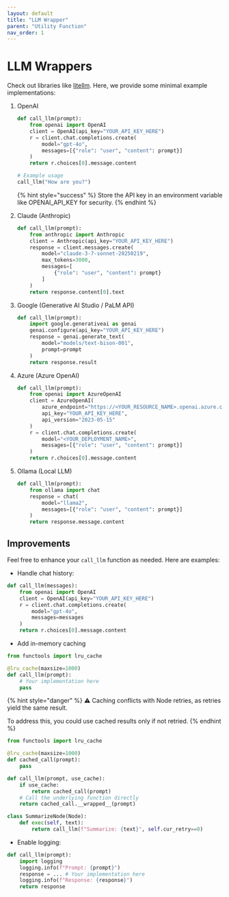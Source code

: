 ```yaml
---
layout: default
title: "LLM Wrapper"
parent: "Utility Function"
nav_order: 1
---
```


# LLM Wrappers

Check out libraries like [litellm](https://github.com/BerriAI/litellm).
Here, we provide some minimal example implementations:

1. OpenAI

   ```python
   def call_llm(prompt):
       from openai import OpenAI
       client = OpenAI(api_key="YOUR_API_KEY_HERE")
       r = client.chat.completions.create(
           model="gpt-4o",
           messages=[{"role": "user", "content": prompt}]
       )
       return r.choices[0].message.content

   # Example usage
   call_llm("How are you?")
   ```

   {% hint style="success" %}
   Store the API key in an environment variable like OPENAI_API_KEY for security.
   {% endhint %}

2. Claude (Anthropic)

   ```python
   def call_llm(prompt):
       from anthropic import Anthropic
       client = Anthropic(api_key="YOUR_API_KEY_HERE")
       response = client.messages.create(
           model="claude-3-7-sonnet-20250219",
           max_tokens=3000,
           messages=[
               {"role": "user", "content": prompt}
           ]
       )
       return response.content[0].text
   ```

3. Google (Generative AI Studio / PaLM API)

   ```python
   def call_llm(prompt):
       import google.generativeai as genai
       genai.configure(api_key="YOUR_API_KEY_HERE")
       response = genai.generate_text(
           model="models/text-bison-001",
           prompt=prompt
       )
       return response.result
   ```

4. Azure (Azure OpenAI)

   ```python
   def call_llm(prompt):
       from openai import AzureOpenAI
       client = AzureOpenAI(
           azure_endpoint="https://<YOUR_RESOURCE_NAME>.openai.azure.com/",
           api_key="YOUR_API_KEY_HERE",
           api_version="2023-05-15"
       )
       r = client.chat.completions.create(
           model="<YOUR_DEPLOYMENT_NAME>",
           messages=[{"role": "user", "content": prompt}]
       )
       return r.choices[0].message.content
   ```

5. Ollama (Local LLM)
   ```python
   def call_llm(prompt):
       from ollama import chat
       response = chat(
           model="llama2",
           messages=[{"role": "user", "content": prompt}]
       )
       return response.message.content
   ```

## Improvements

Feel free to enhance your `call_llm` function as needed. Here are examples:

- Handle chat history:

```python
def call_llm(messages):
    from openai import OpenAI
    client = OpenAI(api_key="YOUR_API_KEY_HERE")
    r = client.chat.completions.create(
        model="gpt-4o",
        messages=messages
    )
    return r.choices[0].message.content
```

- Add in-memory caching

```python
from functools import lru_cache

@lru_cache(maxsize=1000)
def call_llm(prompt):
    # Your implementation here
    pass
```

{% hint style="danger" %}
⚠️ Caching conflicts with Node retries, as retries yield the same result.

To address this, you could use cached results only if not retried.
{% endhint %}

```python
from functools import lru_cache

@lru_cache(maxsize=1000)
def cached_call(prompt):
    pass

def call_llm(prompt, use_cache):
    if use_cache:
        return cached_call(prompt)
    # Call the underlying function directly
    return cached_call.__wrapped__(prompt)

class SummarizeNode(Node):
    def exec(self, text):
        return call_llm(f"Summarize: {text}", self.cur_retry==0)
```

- Enable logging:

```python
def call_llm(prompt):
    import logging
    logging.info(f"Prompt: {prompt}")
    response = ... # Your implementation here
    logging.info(f"Response: {response}")
    return response
```
